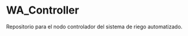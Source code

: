 WA_Controller
=============

Repositorio para el nodo controlador del sistema de riego automatizado.
